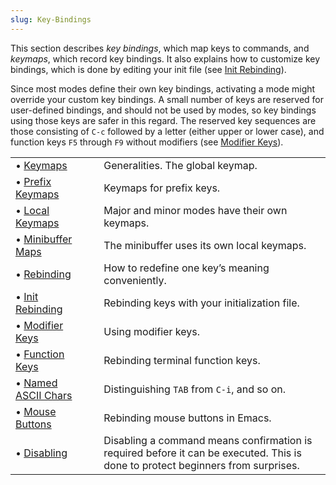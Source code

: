 ```yaml
---
slug: Key-Bindings
---
```


This section describes *key bindings*, which map keys to commands, and *keymaps*, which record key bindings. It also explains how to customize key bindings, which is done by editing your init file (see [Init Rebinding](Init-Rebinding)).

Since most modes define their own key bindings, activating a mode might override your custom key bindings. A small number of keys are reserved for user-defined bindings, and should not be used by modes, so key bindings using those keys are safer in this regard. The reserved key sequences are those consisting of `C-c` followed by a letter (either upper or lower case), and function keys `F5` through `F9` without modifiers (see [Modifier Keys](Modifier-Keys)).

|                                          |    |                                                                                                                                 |
| :--------------------------------------- | -- | :------------------------------------------------------------------------------------------------------------------------------ |
| • [Keymaps](Keymaps)                     |    | Generalities. The global keymap.                                                                                                |
| • [Prefix Keymaps](Prefix-Keymaps)       |    | Keymaps for prefix keys.                                                                                                        |
| • [Local Keymaps](Local-Keymaps)         |    | Major and minor modes have their own keymaps.                                                                                   |
| • [Minibuffer Maps](Minibuffer-Maps)     |    | The minibuffer uses its own local keymaps.                                                                                      |
| • [Rebinding](Rebinding)                 |    | How to redefine one key’s meaning conveniently.                                                                                 |
| • [Init Rebinding](Init-Rebinding)       |    | Rebinding keys with your initialization file.                                                                                   |
| • [Modifier Keys](Modifier-Keys)         |    | Using modifier keys.                                                                                                            |
| • [Function Keys](Function-Keys)         |    | Rebinding terminal function keys.                                                                                               |
| • [Named ASCII Chars](Named-ASCII-Chars) |    | Distinguishing `TAB` from `C-i`, and so on.                                                                                     |
| • [Mouse Buttons](Mouse-Buttons)         |    | Rebinding mouse buttons in Emacs.                                                                                               |
| • [Disabling](Disabling)                 |    | Disabling a command means confirmation is required before it can be executed. This is done to protect beginners from surprises. |
